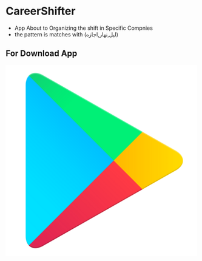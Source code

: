 # CareerShifter
- App About to  Organizing the shift in Specific Compnies
- the pattern is matches with (ليل,نهار,اجازه)
## For Download App
[![google](images/img.png)](([https://www.linkedin.com/in/youssef-maged/](https://play.google.com/store/apps/details?id=com.devYoussef.timeline&pcampaignid=web_share)https://play.google.com/store/apps/details?id=com.devYoussef.timeline&pcampaignid=web_share))
